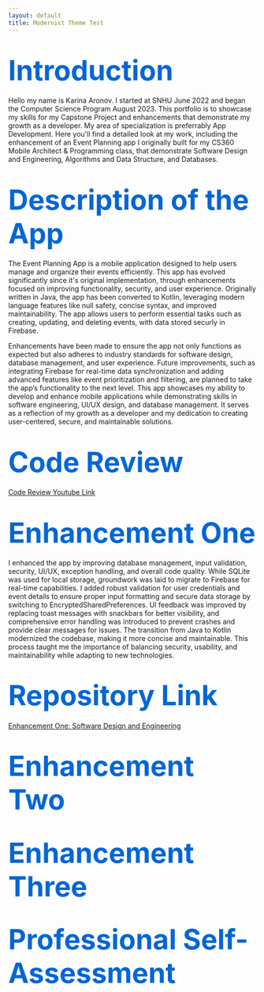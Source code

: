 ```yaml
---
layout: default
title: Modernist Theme Test
---
```


# <span style="color:#0366d6; font-size:2em;">Introduction</span> <br>
Hello my name is Karina Aronov. I started at SNHU June 2022 and began the Computer Science Program August 2023. This portfolio is to showcase my skills for my Capstone Project and enhancements that demonstrate my growth as a developer. My area of specialization is preferrably App Development. Here you'll find a detailed look at my work, including the enhancement of an Event Planning app I originally built for my CS360 Mobile Architect & Programming class, that demonstrate Software Design and Engineering, Algorithms and Data Structure, and Databases. 

# <span style="color:#0366d6; font-size:2em;">Description of the App</span> <br>
The Event Planning App is a mobile application designed to help users manage and organize their events efficiently. This app has evolved significantly since it's original implementation, through enhancements focused on improving functionality, security, and user experience. Originally written in Java, the app has been converted to Kotlin, leveraging modern language features like null safety, concise syntax, and improved maintainability. The app allows users to perform essential tasks such as creating, updating, and deleting events, with data stored securly in Firebase. <br>

Enhancements have been made to ensure the app not only functions as expected but also adheres to industry standards for software design, database management, and user experience. Future improvements, such as integrating Firebase for real-time data synchronization and adding advanced features like event prioritization and filtering, are planned to take the app’s functionality to the next level. This app showcases my ability to develop and enhance mobile applications while demonstrating skills in software engineering, UI/UX design, and database management. It serves as a reflection of my growth as a developer and my dedication to creating user-centered, secure, and maintainable solutions.

# <span style="color:#0366d6; font-size:2em;">Code Review</span> <br>
<a href="https://youtu.be/zeWQIATf0QI" target="_self">Code Review Youtube Link</a>

# <span style="color:#0366d6; font-size:2em;">Enhancement One</span> <br>
I enhanced the app by improving database management, input validation, security, UI/UX, exception handling, and overall code quality. While SQLite was used for local storage, groundwork was laid to migrate to Firebase for real-time capabilities. I added robust validation for user credentials and event details to ensure proper input formatting and secure data storage by switching to EncryptedSharedPreferences. UI feedback was improved by replacing toast messages with snackbars for better visibility, and comprehensive error handling was introduced to prevent crashes and provide clear messages for issues. The transition from Java to Kotlin modernized the codebase, making it more concise and maintainable. This process taught me the importance of balancing security, usability, and maintainability while adapting to new technologies. <br>

# <span style="color:#0366d6; font-size:2em;">Repository Link <br>
<a href="https://github.com/kvalerina/kvalerina.github.io/blob/main/Enhancement%201.zip" target="_self">Enhancement One: Software Design and Engineering</a> <br>

# <span style="color:#0366d6; font-size:2em;">Enhancement Two <br>

# <span style="color:#0366d6; font-size:2em;">Enhancement Three <br>

# <span style="color:#0366d6; font-size:2em;">Professional Self-Assessment
